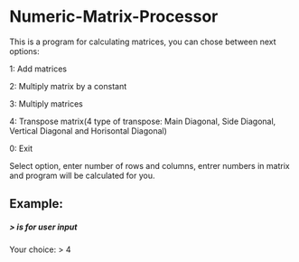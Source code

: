 # Numeric-Matrix-Processor
This is a program for calculating matrices, you can chose between next options:

1: Add matrices

2: Multiply matrix by a constant

3: Multiply matrices

4: Transpose matrix(4 type of transpose: Main Diagonal, Side Diagonal, Vertical Diagonal and Horisontal Diagonal)

0: Exit

Select option, enter number of rows and columns, entrer numbers in matrix and program will be calculated for you.

## Example:
##### > is for user input

Your choice: > 4
